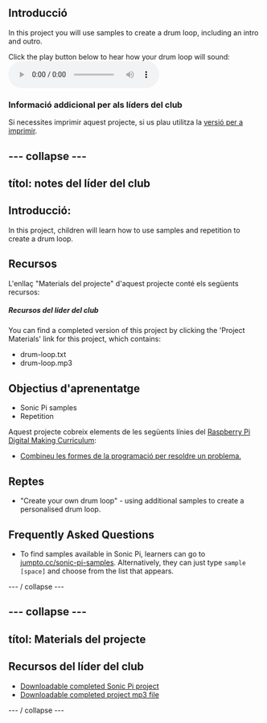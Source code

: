 ## Introducció

In this project you will use samples to create a drum loop, including an intro and outro.

<div id="audio-preview" class="pdf-hidden">
  Click the play button below to hear how your drum loop will sound: <audio controls preload> <source src="resources/drum-loop.mp3" type="audio/mpeg"> Your browser does not support the <code>audio</code> element. </audio>
</div>

### Informació addicional per als líders del club

Si necessites imprimir aquest projecte, si us plau utilitza la [versió per a imprimir](https://projects.raspberrypi.org/en/projects/drum-loop/print).

## \--- collapse \---

## títol: notes del líder del club

## Introducció:

In this project, children will learn how to use samples and repetition to create a drum loop.

## Recursos

L'enllaç "Materials del projecte" d'aquest projecte conté els següents recursos:

##### Recursos del líder del club

You can find a completed version of this project by clicking the 'Project Materials' link for this project, which contains:

* drum-loop.txt
* drum-loop.mp3

## Objectius d'aprenentatge

* Sonic Pi samples
* Repetition

Aquest projecte cobreix elements de les següents línies del [Raspberry Pi Digital Making Curriculum](http://rpf.io/curriculum):

* [Combineu les formes de la programació per resoldre un problema.](https://www.raspberrypi.org/curriculum/programming/builder)

## Reptes

* "Create your own drum loop" - using additional samples to create a personalised drum loop.

## Frequently Asked Questions

* To find samples available in Sonic Pi, learners can go to [jumpto.cc/sonic-pi-samples](http://jumpto.cc/sonic-pi-samples). Alternatively, they can just type `sample [space]` and choose from the list that appears.

\--- / collapse \---

## \--- collapse \---

## títol: Materials del projecte

## Recursos del líder del club

* [Downloadable completed Sonic Pi project](resources/drum-loop.txt)
* [Downloadable completed project mp3 file](resources/drum-loop.mp3)

\--- / collapse \---